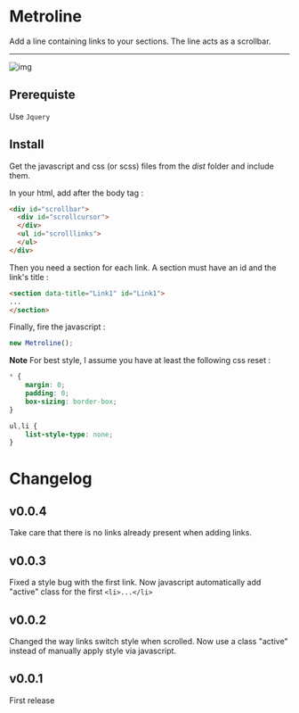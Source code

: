 # Metroline

Add a line containing links to your sections. The line acts as a scrollbar.

---

![img](http://s30.postimg.org/4digxvhip/Capture_d_cran_2015_06_25_14_14_16.png)

## Prerequiste

Use `Jquery`

## Install

Get the javascript and css (or scss) files from the *dist* folder and include them.

In your html, add after the body tag :

```html
<div id="scrollbar">
  <div id="scrollcursor">
  </div>
  <ul id="scrolllinks">
  </ul>
</div>
```

Then you need a section for each link. A section must have an id and the link's title :

```html
<section data-title="Link1" id="Link1">
...
</section>
```

Finally, fire the javascript :

```javascript
new Metroline();
```

**Note**
For best style, I assume you have at least the following css reset :

```css
* {
	margin: 0;
	padding: 0;
	box-sizing: border-box;
}

ul,li {
	list-style-type: none;
}
```

# Changelog

## v0.0.4

Take care that there is no links already present when adding links.

## v0.0.3

Fixed a style bug with the first link. Now javascript automatically add "active" class for the first `<li>...</li>`

## v0.0.2

Changed the way links switch style when scrolled. Now use a class "active" instead of manually apply style via javascript.

## v0.0.1

First release
